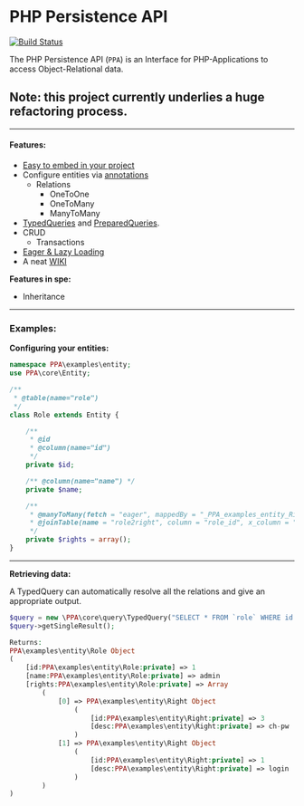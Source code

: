 PHP Persistence API
======
[![Build Status](https://travis-ci.org/sweiguny/PHP-Persistence-API.svg?branch=master)](https://travis-ci.org/sweiguny/PHP-Persistence-API)

The PHP Persistence API (`PPA`) is an Interface for PHP-Applications to access Object-Relational data.

## Note: this project currently underlies a huge refactoring process.

***

#### Features:
- [Easy to embed in your project](https://github.com/sweiguny/PHP-Persistence-API/wiki/Embedding-PPA)
- Configure entities via [annotations](https://github.com/sweiguny/PHP-Persistence-API/wiki/Annotations-&-Parameters)
  - Relations
    - OneToOne
    - OneToMany
    - ManyToMany
- [TypedQueries](https://github.com/sweiguny/PHP-Persistence-API/wiki/TypedQuery) and [PreparedQueries](https://github.com/sweiguny/PHP-Persistence-API/wiki/PreparedQuery).
- CRUD
  - Transactions
- [Eager & Lazy Loading](https://github.com/sweiguny/PHP-Persistence-API/wiki/Eager-and-Lazy-Loading)
- A neat [WIKI](https://github.com/sweiguny/PHP-Persistence-API/wiki)

**Features in spe:**
- Inheritance

***

### Examples:

**Configuring your entities:**
```php
namespace PPA\examples\entity;
use PPA\core\Entity;

/**
 * @table(name="role")
 */
class Role extends Entity {

    /**
     * @id
     * @column(name="id")
     */
    private $id;

    /** @column(name="name") */
    private $name;

    /**
     * @manyToMany(fetch = "eager", mappedBy = "_PPA_examples_entity_Right")
     * @joinTable(name = "role2right", column = "role_id", x_column = "right_id")
     */
    private $rights = array();
}
```
***

**Retrieving data:**

A TypedQuery can automatically resolve all the relations and give an appropriate output.
```php
$query = new \PPA\core\query\TypedQuery("SELECT * FROM `role` WHERE id = 1", "\\PPA\\examples\\entity\\Role");
$query->getSingleResult();

Returns:
PPA\examples\entity\Role Object
(
    [id:PPA\examples\entity\Role:private] => 1
    [name:PPA\examples\entity\Role:private] => admin
    [rights:PPA\examples\entity\Role:private] => Array
        (
            [0] => PPA\examples\entity\Right Object
                (
                    [id:PPA\examples\entity\Right:private] => 3
                    [desc:PPA\examples\entity\Right:private] => ch-pw
                )
            [1] => PPA\examples\entity\Right Object
                (
                    [id:PPA\examples\entity\Right:private] => 1
                    [desc:PPA\examples\entity\Right:private] => login
                )
        )
)
```
